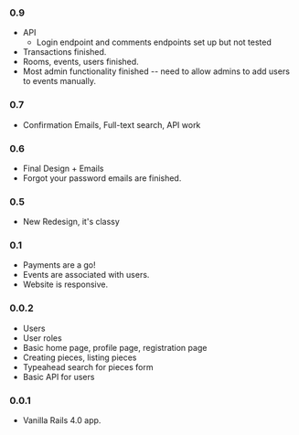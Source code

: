 ### 0.9

* API
  * Login endpoint and comments endpoints set up but not tested
* Transactions finished.
* Rooms, events, users finished.
* Most admin functionality finished -- need to allow admins to add users to events manually.

### 0.7

* Confirmation Emails, Full-text search, API work

### 0.6

* Final Design + Emails
* Forgot your password emails are finished.

### 0.5

* New Redesign, it's classy

### 0.1

* Payments are a go!
* Events are associated with users.
* Website is responsive.

### 0.0.2

* Users
* User roles
* Basic home page, profile page, registration page
* Creating pieces, listing pieces
* Typeahead search for pieces form
* Basic API for users

### 0.0.1

* Vanilla Rails 4.0 app.
